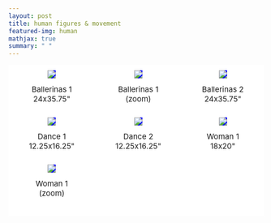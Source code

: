 ```yaml
---
layout: post
title: human figures & movement
featured-img: human
mathjax: true
summary: " "
---
```


<html>
<head>
<style>
.grid-container {
  display: grid;
  grid-template-columns: auto auto auto;
  background-color: white;
  grid-column-gap: 20px;
  padding: 10px;
}
.grid-image {
  background-color: blue;
  border: 1px solid white;
  padding: 0px;
  font-size: 30px;
  text-align: center;
  align-self: center;
  justify-self: center;
}
.grid-caption {
  background-color: white;
  border: 1px solid white;
  padding: 10px;
  margin-bottom:15px;
  font-size: 15px;
  text-align: center;
}
</style>
</head>
<body>

<!-- 
INSTRUCTIONS: 
To add new rows, insert all these lines: 


To add "sold" tag, insert this text immediately after the name of the painting:

<span style="color:red;"> - sold</span>


 -->

<div class="grid-container">
  <div class="grid-image">
    <img src="{{site.baseurl}}/assets/img/posts/human/bailarinas1.jpg">
  </div>
  <div class="grid-image">
    <img src="{{site.baseurl}}/assets/img/posts/human/bailarinas1zoom.jpg">
  </div>
  <div class="grid-image">
    <img src="{{site.baseurl}}/assets/img/posts/human/bailarinas2.jpg">
  </div>  
  <div class="grid-caption">Ballerinas 1<br>24x35.75"</div>
  <div class="grid-caption">Ballerinas 1<br>(zoom)</div>
  <div class="grid-caption">Ballerinas 2<br>24x35.75"<br></div>  
  <div class="grid-image">
    <img src="{{site.baseurl}}/assets/img/posts/human/dance1.jpg">
  </div>
  <div class="grid-image">
    <img src="{{site.baseurl}}/assets/img/posts/human/dance2.jpg">
  </div>
  <div class="grid-image">
    <img src="{{site.baseurl}}/assets/img/posts/human/woman1.jpg">
  </div>  
  <div class="grid-caption">Dance 1<br>12.25x16.25"</div>
  <div class="grid-caption">Dance 2<br>12.25x16.25"</div>
  <div class="grid-caption">Woman 1<br>18x20"</div>  
    <div class="grid-image">
    <img src="{{site.baseurl}}/assets/img/posts/human/woman1zoom.jpg">
  </div>
  <div class="grid-image">
    <img src="">
  </div>
  <div class="grid-image">
    <img src="">
  </div>  
  <div class="grid-caption">Woman 1<br>(zoom)</div>
  <div class="grid-caption"><br></div>
  <div class="grid-caption"><br></div>  

  <!-- INSERT NEW ROWS HERE AS NECESSARY:  -->



  <!-- DO NOT INSERT ANYTHING AFTER THIS POINT -->

</div>

</body>
</html>
